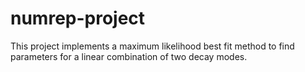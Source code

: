 # numrep-project

This project implements a maximum likelihood best fit method to find parameters for a linear combination of two decay modes.
